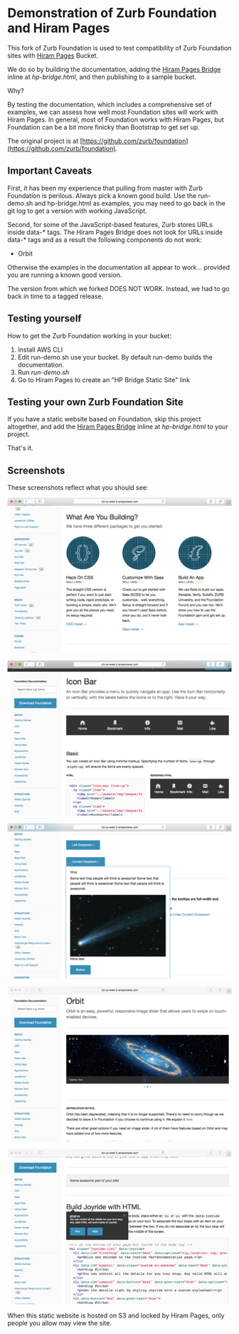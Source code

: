 Demonstration of Zurb Foundation and Hiram Pages
=======

This fork of Zurb Foundation is used to test compatibility of Zurb Foundation sites with [Hiram Pages](https://www.hirampages.com) Bucket.

We do so by building the documentation, adding the [Hiram Pages Bridge](https://github.com/hiramsoft/hp-bridge) inline at *hp-bridge.html*,
and then publishing to a sample bucket.

Why?

By testing the documentation, which includes a comprehensive set of examples, we can assess how well most Foundation sites
will work with Hiram Pages.  In general, most of Foundation works with Hiram Pages, but Foundation can be a bit
more finicky than Bootstrap to get set up.

The original project is at [https://github.com/zurb/foundation](https://github.com/zurb/foundation).

Important Caveats
-------
First, it has been my experience that pulling from master with Zurb Foundation is perilous.  Always pick a known
good build.  Use the run-demo.sh and hp-bridge.html as examples, you may need to go back in the git log to get
a version with working JavaScript.

Second, for some of the JavaScript-based features, Zurb stores URLs inside data-* tags.  The Hiram Pages Bridge
does not look for URLs inside data-* tags and as a result the following components do not work:

* Orbit

Otherwise the examples in the documentation all appear to work... provided you are running a known good version.

The version from which we forked DOES NOT WORK.  Instead, we had to go back in time to a tagged release.

Testing yourself
-------

How to get the Zurb Foundation working in your bucket:

1. Install AWS CLI
2. Edit run-demo.sh use your bucket.  By default run-demo builds the documentation.
3. Run *run-demo.sh*
4. Go to Hiram Pages to create an "HP Bridge Static Site" link

Testing your own Zurb Foundation Site
-------

If you have a static website based on Foundation,
skip this project altogether,
and add the [Hiram Pages Bridge](https://github.com/hiramsoft/hp-bridge) inline at *hp-bridge.html*
to your project.

That's it.

Screenshots
-------

These screenshots reflect what you should see:

![Screenshot 1](./hp-screenshots/ss_1.png)

![Screenshot 2](./hp-screenshots/ss_2.png)

![Screenshot 3](./hp-screenshots/ss_3.png)

![Screenshot 4](./hp-screenshots/ss_4.png)

![Screenshot 5](./hp-screenshots/ss_5.png)

When this static website is hosted on S3 and locked by Hiram Pages, only people you allow may view the site.
